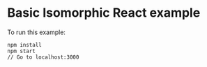 
# Basic Isomorphic React example

To run this example:

```
npm install
npm start
// Go to localhost:3000
```
